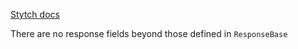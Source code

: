 [Stytch docs](https://stytch.com/docs/api/revoke-pending-invite)

There are no response fields beyond those defined in `ResponseBase`
